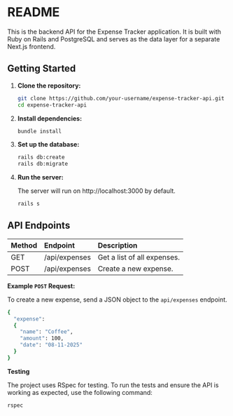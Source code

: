 # README

This is the backend API for the Expense Tracker application. It is built with Ruby on Rails and PostgreSQL and serves as the data layer for a separate Next.js frontend.

## Getting Started
1. **Clone the repository:**
    ```bash
    git clone https://github.com/your-username/expense-tracker-api.git
    cd expense-tracker-api
    ```

2. **Install dependencies:**
    ```bash
    bundle install
    ```

3. **Set up the database:**
    ```bash
    rails db:create
    rails db:migrate
    ```

4. **Run the server:**

    The server will run on http://localhost:3000 by default.
      ```bash
      rails s
      ```

## API Endpoints

  | Method | Endpoint | Description |
  |:----- |:----- |:----- | 
  | GET | /api/expenses | Get a list of all expenses. |
  | POST | /api/expenses | Create a new expense. |


**Example `POST` Request:**

  To create a new expense, send a JSON object to the `api/expenses` endpoint.
  ```bash
  {
    "expense": 
    {
      "name": "Coffee",
      "amount": 100,
      "date": "08-11-2025"
    }
  }
  ```

**Testing**

  The project uses RSpec for testing. To run the tests and ensure the API is working as expected, use the following command:
  ```bash
  rspec
  ```